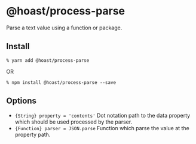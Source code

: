# @hoast/process-parse

Parse a text value using a function or package.

## Install

```
% yarn add @hoast/process-parse
```

OR

```
% npm install @hoast/process-parse --save
```

## Options

- `{String} property = 'contents'` Dot notation path to the data property which should be used processed by the parser.
- `{Function} parser = JSON.parse` Function which parse the value at the property path.
